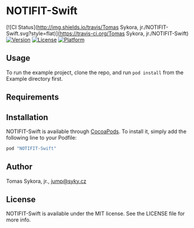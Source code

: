# NOTIFIT-Swift

[![CI Status](http://img.shields.io/travis/Tomas Sykora, jr./NOTIFIT-Swift.svg?style=flat)](https://travis-ci.org/Tomas Sykora, jr./NOTIFIT-Swift)
[![Version](https://img.shields.io/cocoapods/v/NOTIFIT-Swift.svg?style=flat)](http://cocoapods.org/pods/NOTIFIT-Swift)
[![License](https://img.shields.io/cocoapods/l/NOTIFIT-Swift.svg?style=flat)](http://cocoapods.org/pods/NOTIFIT-Swift)
[![Platform](https://img.shields.io/cocoapods/p/NOTIFIT-Swift.svg?style=flat)](http://cocoapods.org/pods/NOTIFIT-Swift)

## Usage

To run the example project, clone the repo, and run `pod install` from the Example directory first.

## Requirements

## Installation

NOTIFIT-Swift is available through [CocoaPods](http://cocoapods.org). To install
it, simply add the following line to your Podfile:

```ruby
pod "NOTIFIT-Swift"
```

## Author

Tomas Sykora, jr., jump@syky.cz

## License

NOTIFIT-Swift is available under the MIT license. See the LICENSE file for more info.
